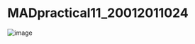 # MADpractical11_20012011024


![image](https://user-images.githubusercontent.com/104091927/202218881-4234e2e9-02ea-4cc1-abd1-b5ac3f8d42ab.png)

